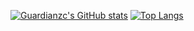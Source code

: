 [![Guardianzc's GitHub stats](https://github-readme-stats.vercel.app/api?username=Guardianzc)](https://github.com/anuraghazra/github-readme-stats)
[![Top Langs](https://github-readme-stats.vercel.app/api/top-langs/?username=Guardianzc&layout=compact)](https://github.com/anuraghazra/github-readme-stats)
